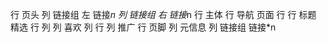 行 页头
    列 链接组 左
        链接*n
    列 链接组 右
        链接*n
行 主体
    行 导航 页面
    行 
        行 标题 精选
        行 
            列 
                列 喜欢
                列 
                    行
            列 推广
行 页脚
    列 元信息
    列 链接组
        链接*n